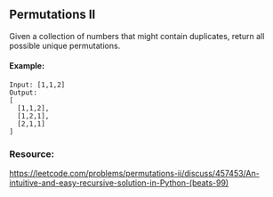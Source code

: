 
## Permutations II
Given a collection of numbers that might contain duplicates, return all possible unique permutations.

#### Example:
```
Input: [1,1,2]
Output:
[
  [1,1,2],
  [1,2,1],
  [2,1,1]
]
```


### Resource:
https://leetcode.com/problems/permutations-ii/discuss/457453/An-intuitive-and-easy-recursive-solution-in-Python-(beats-99)